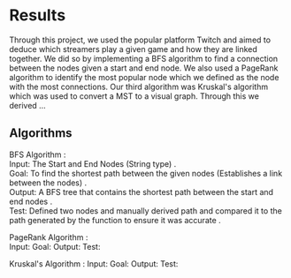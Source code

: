 # Results

Through this project, we used the popular platform Twitch and aimed to deduce which streamers play a given game and how they are linked together. We did so by implementing a BFS algorithm to find a connection between the nodes given a start and end node. We also used a PageRank algorithm to identify the most popular node which we defined as the node with the most connections. Our third algorithm was Kruskal's algorithm which was used to convert a MST to a visual graph. Through this we derived ...

## Algorithms

BFS Algorithm :    
    Input: The Start and End Nodes (String type) .   
    Goal: To find the shortest path between the given nodes (Establishes a link between the nodes) .  
    Output: A BFS tree that contains the shortest path between the start and end nodes .  
    Test: Defined two nodes and manually derived path and compared it to the path generated by the function to ensure it was accurate  .

PageRank Algorithm :  
    Input:
    Goal:
    Output: 
    Test:


Kruskal's Algorithm :
    Input:
    Goal:
    Output: 
    Test: 

